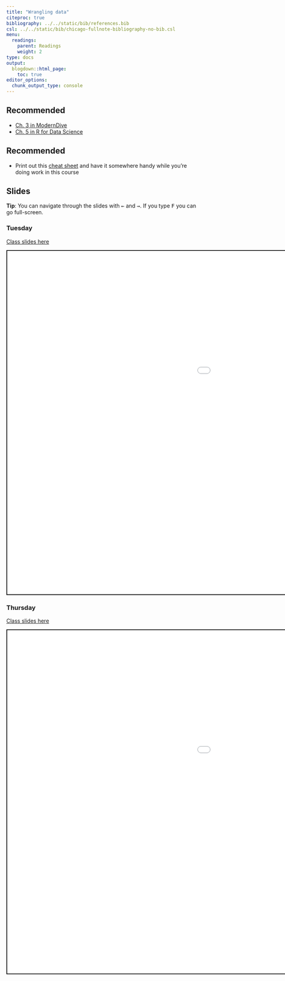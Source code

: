 ```yaml
---
title: "Wrangling data"
citeproc: true
bibliography: ../../static/bib/references.bib
csl: ../../static/bib/chicago-fullnote-bibliography-no-bib.csl
menu: 
  readings:
    parent: Readings
    weight: 2
type: docs
output:
  blogdown::html_page:
    toc: true
editor_options: 
  chunk_output_type: console
---
```


<script src="/rmarkdown-libs/fitvids/fitvids.min.js"></script>
<script src="/rmarkdown-libs/fitvids/fitvids.min.js"></script>

## Recommended

- <i class="fas fa-book"></i> [Ch. 3 in ModernDive](https://moderndive.com/)
- <i class="fas fa-book"></i> [Ch. 5 in R for Data Science](https://r4ds.had.co.nz/transform.html)

## Recommended

- Print out this [cheat sheet](https://github.com/rstudio/cheatsheets/blob/master/data-transformation.pdf) and have it somewhere handy while you’re doing work in this course

## Slides

**Tip**: You can navigate through the slides with <kbd>←</kbd> and <kbd>→</kbd>. If you type <kbd>F</kbd> you can go full-screen.

### Tuesday

[Class slides here](/slides/04-wrangle1.html)

<div class="shareagain" style="min-width:300px;margin:1em auto;" data-exeternal="1">
<iframe src="/slides/04-wrangle1.html" width="1600" height="900" style="border:2px solid currentColor;" loading="lazy" allowfullscreen></iframe>
<script>fitvids('.shareagain', {players: 'iframe'});</script>
</div>

### Thursday

[Class slides here](/slides/04-wrangle2.html)

<div class="shareagain" style="min-width:300px;margin:1em auto;" data-exeternal="1">
<iframe src="/slides/04-wrangle2.html" width="1600" height="900" style="border:2px solid currentColor;" loading="lazy" allowfullscreen></iframe>
<script>fitvids('.shareagain', {players: 'iframe'});</script>
</div>
